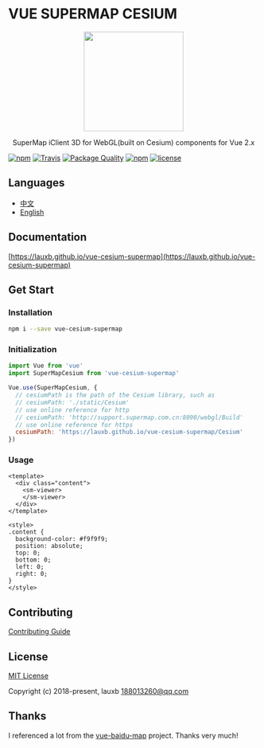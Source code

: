 # VUE SUPERMAP CESIUM

<p align="center">
  <img src="https://lauxb.github.io/vue-cesium-supermap/Cesium/favicon.png" width="200px">
</p>
<p align="center">SuperMap iClient 3D for WebGL(built on Cesium) components for Vue 2.x</p>

[![npm](https://img.shields.io/npm/v/vue-cesium-supermap.svg)]()
[![Travis](https://img.shields.io/travis/lauxb/vue-cesium-supermap.svg)]()
[![Package Quality](http://npm.packagequality.com/shield/vue-cesium-supermap.svg)](http://packagequality.com/#?package=vue-cesium-supermap)
[![npm](https://img.shields.io/npm/dm/vue-cesium-supermap.svg)]()
[![license](https://img.shields.io/github/license/lauxb/vue-cesium-supermap.svg)]()

## Languages

- [中文](https://github.com/lauxb/vue-cesium-supermap/blob/master/README.zh.md)
- [English](https://github.com/lauxb/vue-cesium-supermap/blob/master/README.md)

## Documentation

[https://lauxb.github.io/vue-cesium-supermap](https://lauxb.github.io/vue-cesium-supermap)

## Get Start

### Installation

```bash
npm i --save vue-cesium-supermap
```

### Initialization

```javascript
import Vue from 'vue'
import SuperMapCesium from 'vue-cesium-supermap'

Vue.use(SuperMapCesium, {
  // cesiumPath is the path of the Cesium library, such as
  // cesiumPath: './static/Cesium'
  // use online reference for http
  // cesiumPath: 'http://support.supermap.com.cn:8090/webgl/Build'
  // use online reference for https
  cesiumPath: 'https://lauxb.github.io/vue-cesium-supermap/Cesium'
})
```

### Usage

```vue
<template>
  <div class="content">
    <sm-viewer>
    </sm-viewer>
  </div>
</template>

<style>
.content {
  background-color: #f9f9f9;
  position: absolute;
  top: 0;
  bottom: 0;
  left: 0;
  right: 0;
}
</style>
```

## Contributing

[Contributing Guide](https://github.com/lauxb/vue-cesium-supermap/blob/master/CONTRIBUTING.md)

## License

[MIT License](https://opensource.org/licenses/MIT)

Copyright (c) 2018-present, lauxb <188013260@qq.com>

## Thanks

I referenced a lot from the [vue-baidu-map](https://github.com/Dafrok/vue-baidu-map) project. Thanks very much!
